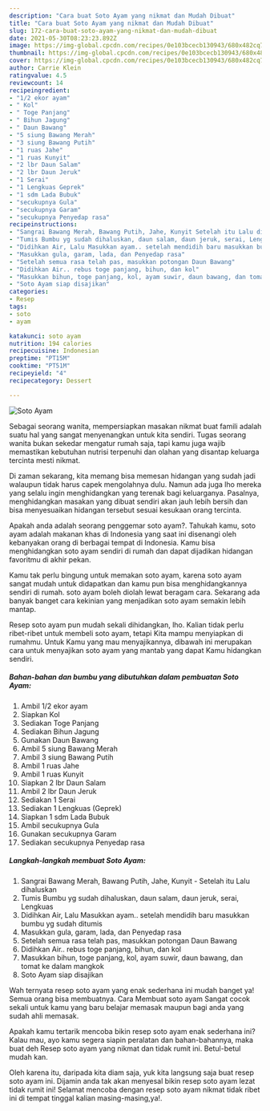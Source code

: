 ```yaml
---
description: "Cara buat Soto Ayam yang nikmat dan Mudah Dibuat"
title: "Cara buat Soto Ayam yang nikmat dan Mudah Dibuat"
slug: 172-cara-buat-soto-ayam-yang-nikmat-dan-mudah-dibuat
date: 2021-05-30T08:23:23.892Z
image: https://img-global.cpcdn.com/recipes/0e103bcecb130943/680x482cq70/soto-ayam-foto-resep-utama.jpg
thumbnail: https://img-global.cpcdn.com/recipes/0e103bcecb130943/680x482cq70/soto-ayam-foto-resep-utama.jpg
cover: https://img-global.cpcdn.com/recipes/0e103bcecb130943/680x482cq70/soto-ayam-foto-resep-utama.jpg
author: Carrie Klein
ratingvalue: 4.5
reviewcount: 14
recipeingredient:
- "1/2 ekor ayam"
- " Kol"
- " Toge Panjang"
- " Bihun Jagung"
- " Daun Bawang"
- "5 siung Bawang Merah"
- "3 siung Bawang Putih"
- "1 ruas Jahe"
- "1 ruas Kunyit"
- "2 lbr Daun Salam"
- "2 lbr Daun Jeruk"
- "1 Serai"
- "1 Lengkuas Geprek"
- "1 sdm Lada Bubuk"
- "secukupnya Gula"
- "secukupnya Garam"
- "secukupnya Penyedap rasa"
recipeinstructions:
- "Sangrai Bawang Merah, Bawang Putih, Jahe, Kunyit Setelah itu Lalu dihaluskan"
- "Tumis Bumbu yg sudah dihaluskan, daun salam, daun jeruk, serai, Lengkuas"
- "Didihkan Air, Lalu Masukkan ayam.. setelah mendidih baru masukkan bumbu yg sudah ditumis"
- "Masukkan gula, garam, lada, dan Penyedap rasa"
- "Setelah semua rasa telah pas, masukkan potongan Daun Bawang"
- "Didihkan Air.. rebus toge panjang, bihun, dan kol"
- "Masukkan bihun, toge panjang, kol, ayam suwir, daun bawang, dan tomat ke dalam mangkok"
- "Soto Ayam siap disajikan"
categories:
- Resep
tags:
- soto
- ayam

katakunci: soto ayam 
nutrition: 194 calories
recipecuisine: Indonesian
preptime: "PT15M"
cooktime: "PT51M"
recipeyield: "4"
recipecategory: Dessert

---
```



![Soto Ayam](https://img-global.cpcdn.com/recipes/0e103bcecb130943/680x482cq70/soto-ayam-foto-resep-utama.jpg)

Sebagai seorang wanita, mempersiapkan masakan nikmat buat famili adalah suatu hal yang sangat menyenangkan untuk kita sendiri. Tugas seorang  wanita bukan sekedar mengatur rumah saja, tapi kamu juga wajib memastikan kebutuhan nutrisi terpenuhi dan olahan yang disantap keluarga tercinta mesti nikmat.

Di zaman  sekarang, kita memang bisa memesan hidangan yang sudah jadi walaupun tidak harus capek mengolahnya dulu. Namun ada juga lho mereka yang selalu ingin menghidangkan yang terenak bagi keluarganya. Pasalnya, menghidangkan masakan yang dibuat sendiri akan jauh lebih bersih dan bisa menyesuaikan hidangan tersebut sesuai kesukaan orang tercinta. 



Apakah anda adalah seorang penggemar soto ayam?. Tahukah kamu, soto ayam adalah makanan khas di Indonesia yang saat ini disenangi oleh kebanyakan orang di berbagai tempat di Indonesia. Kamu bisa menghidangkan soto ayam sendiri di rumah dan dapat dijadikan hidangan favoritmu di akhir pekan.

Kamu tak perlu bingung untuk memakan soto ayam, karena soto ayam sangat mudah untuk didapatkan dan kamu pun bisa menghidangkannya sendiri di rumah. soto ayam boleh diolah lewat beragam cara. Sekarang ada banyak banget cara kekinian yang menjadikan soto ayam semakin lebih mantap.

Resep soto ayam pun mudah sekali dihidangkan, lho. Kalian tidak perlu ribet-ribet untuk membeli soto ayam, tetapi Kita mampu menyiapkan di rumahmu. Untuk Kamu yang mau menyajikannya, dibawah ini merupakan cara untuk menyajikan soto ayam yang mantab yang dapat Kamu hidangkan sendiri.

<!--inarticleads1-->

##### Bahan-bahan dan bumbu yang dibutuhkan dalam pembuatan Soto Ayam:

1. Ambil 1/2 ekor ayam
1. Siapkan  Kol
1. Sediakan  Toge Panjang
1. Sediakan  Bihun Jagung
1. Gunakan  Daun Bawang
1. Ambil 5 siung Bawang Merah
1. Ambil 3 siung Bawang Putih
1. Ambil 1 ruas Jahe
1. Ambil 1 ruas Kunyit
1. Siapkan 2 lbr Daun Salam
1. Ambil 2 lbr Daun Jeruk
1. Sediakan 1 Serai
1. Sediakan 1 Lengkuas (Geprek)
1. Siapkan 1 sdm Lada Bubuk
1. Ambil secukupnya Gula
1. Gunakan secukupnya Garam
1. Sediakan secukupnya Penyedap rasa




<!--inarticleads2-->

##### Langkah-langkah membuat Soto Ayam:

1. Sangrai Bawang Merah, Bawang Putih, Jahe, Kunyit - Setelah itu Lalu dihaluskan
1. Tumis Bumbu yg sudah dihaluskan, daun salam, daun jeruk, serai, Lengkuas
1. Didihkan Air, Lalu Masukkan ayam.. setelah mendidih baru masukkan bumbu yg sudah ditumis
1. Masukkan gula, garam, lada, dan Penyedap rasa
1. Setelah semua rasa telah pas, masukkan potongan Daun Bawang
1. Didihkan Air.. rebus toge panjang, bihun, dan kol
1. Masukkan bihun, toge panjang, kol, ayam suwir, daun bawang, dan tomat ke dalam mangkok
1. Soto Ayam siap disajikan




Wah ternyata resep soto ayam yang enak sederhana ini mudah banget ya! Semua orang bisa membuatnya. Cara Membuat soto ayam Sangat cocok sekali untuk kamu yang baru belajar memasak maupun bagi anda yang sudah ahli memasak.

Apakah kamu tertarik mencoba bikin resep soto ayam enak sederhana ini? Kalau mau, ayo kamu segera siapin peralatan dan bahan-bahannya, maka buat deh Resep soto ayam yang nikmat dan tidak rumit ini. Betul-betul mudah kan. 

Oleh karena itu, daripada kita diam saja, yuk kita langsung saja buat resep soto ayam ini. Dijamin anda tak akan menyesal bikin resep soto ayam lezat tidak rumit ini! Selamat mencoba dengan resep soto ayam nikmat tidak ribet ini di tempat tinggal kalian masing-masing,ya!.

